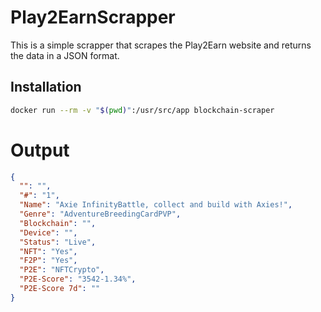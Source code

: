 # Play2EarnScrapper

This is a simple scrapper that scrapes the Play2Earn website and returns the data in a JSON format.

## Installation

```bash
docker run --rm -v "$(pwd)":/usr/src/app blockchain-scraper
```

# Output 

```json
{
  "": "",
  "#": "1",
  "Name": "Axie InfinityBattle, collect and build with Axies!",
  "Genre": "AdventureBreedingCardPVP",
  "Blockchain": "",
  "Device": "",
  "Status": "Live",
  "NFT": "Yes",
  "F2P": "Yes",
  "P2E": "NFTCrypto",
  "P2E-Score": "3542-1.34%",
  "P2E-Score 7d": ""
}

```

